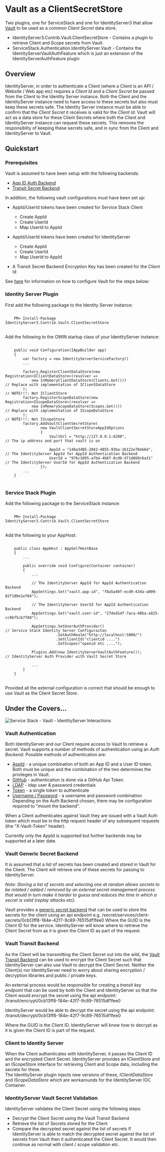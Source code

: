 # Vault as a ClientSecretStore

Two plugins, one for ServiceStack and one for IdentityServer3 that allow [Vault](https://www.vaultproject.io/) to be used as a common *Client Secret* data store.

* IdentityServer3.Contrib.Vault.ClientSecretStore - Contains a plugin to retrieve Client and Scope secrets from Vault.
* ServiceStack.Authentication.IdentityServer.Vault - Contains the IdentityServerVaultAuthFeature which is just an extension of the IdentityServerAuthFeature plugin

## Overview
IdentityServer, in order to authenticate a Client (where a Client is an API / Website / Web app etc) requires a *Client Id* and a *Client Secret* be passed from the Client to the Identity Server instance.  Both the Client and the IdentityServer instance need to have access to these secrets but also must keep these secrets safe.  The Identity Server instance must be able to confirm that the *Client Secret* it receives is valid for the *Client Id*.  Vault will act as a data store for these Client Secrets where both the Client and IdentityServer instance can request these secrets.  This removes the responsiblity of keeping these secrets safe, and in sync from the Client and IdentityServer to Vault.

## Quickstart

### Prerequisites
Vault is assumed to have been setup with the following backends:
* [App ID Auth Backend](https://www.vaultproject.io/docs/auth/app-id.html)    
* [Transit Secret Backend](https://www.vaultproject.io/docs/secrets/transit/index.html)

In addition, the following vault configurations must have been set up:
* AppId/UserId tokens have been created for Service Stack Client
    * Create AppId
    * Create UserId
    * Map UserId to AppId
    
* AppId/UserId tokens have been created for IdentityServer
    * Create AppId
    * Create UserId
    * Map UserId to AppId

* A Transit Secret Backend Encryption Key has been created for the Client Id

See [here](vault.md) for information on how to configure Vault for the steps below:

### Identity Server Plugin
First add the following package to the Identity Server instance:
<pre>
<code>
    PM> Install-Package IdentityServer3.Contrib.Vault.ClientSecretStore
</code>
</pre>

Add the following to the OWIN startup class of your IdentityServer instance:
<pre>
<code>
    public void Configuration(IAppBuilder app)
    { 
        var factory = new IdentityServerServiceFactory()
        ...
        
        factory.RegisterClientDataStore(new Registration&lt;IClientDataStore&gt;(resolver => 
            new InMemoryClientDataStore(Clients.Get()))                     // Replace with implementation of IClientDataStore
        );                                                                  // NOTE!!!: Not IClientStore
        factory.RegisterScopeDataStore(new Registration&lt;IScopeDataStore&gt;(resolver => 
            new InMemoryScopeDataStore(Scopes.Get()))                       // Replace with implementation of IScopeDataStore
        );                                                                  // NOTE!!!: Not IScopeStore
        factory.AddVaultClientSecretStore(
                new VaultClientSecretStoreAppIdOptions
                {
                    VaultUrl = "http://127.0.0.1:8200",                     // The ip address and port that vault is on
                    
                    AppId = "146a3d05-2042-4855-93ba-1b122e70eb6d",         // The IdentityServer AppId for AppId Authentication Backend
                    UserId = "976c1095-a7b4-4b6f-8cd8-d71d860c6a31"         // The IdentityServer UserId for AppId Authentication Backend
                });
        ...
    }
</code>
</pre>

### Service Stack Plugin
Add the following package to the ServiceStack instance:
<pre>
<code>
    PM> Install-Package IdentityServer3.Contrib.Vault.ClientSecretStore
</code>
</pre>

Add the following to your AppHost:
<pre>
<code>
    public class AppHost : AppSelfHostBase
    {
        ...
        
        public override void Configure(Container container)
        {
            ...
            
            // The IdentityServer AppId for AppId Authentication Backend
            AppSettings.Set("vault.app-id", "f8a5a40f-ecd9-43da-a009-82f180e1ef84");
            
            // The IdentityServer UserId for AppId Authentication Backend
            AppSettings.Set("vault.user-id", "27ded1df-7aca-40ba-a825-cc9bf5cb7f88");                                
            
            AppSettings.SetUserAuthProvider()                           // Service Stack Identity Server Configuraiton
                       .SetAuthRealm("http://localhost:5000/")
                       .SetClientId("clientid ....")
                       .SetScopes("openid etc ....");

            Plugins.Add(new IdentityServerVaultAuthFeature());          // IdentityServer Auth Provider with Vault Secret Store
            
            ...
        }
    }  
</code>
</pre>

Provided all the external configuration is correct that should be enough to use Vault as the Client Secret Store.

## Under the Covers...

![Service Stack - Vault - IdentityServer Interactions](../assets/ServiceStack_IndentityServer_Vault_Interaction.png)

### Vault Authentication
Both IdentityServer and our Client require access to Vault to retrieve a secret.  Vault supports a number of methods of authentication using an *Auth Backend*.
Possible methods of authentication are:
* [AppId](https://www.vaultproject.io/docs/auth/app-id.html) - a unique combination of both an App ID and a User ID token.   Both must be unique and the combination of the two determines the privileges in Vault.
* [GitHub](https://www.vaultproject.io/docs/auth/github.html) - authentication is done via a GitHub Api Token
* [LDAP](https://www.vaultproject.io/docs/auth/ldap.html) - ldap user & password credentials
* [Token](https://www.vaultproject.io/docs/auth/token.html) - a single token to authenticate
* [Username / Password](https://www.vaultproject.io/docs/auth/userpass.html) - a username and password combination
Depending on the Auth Backend chosen, there may be configuration required to "mount the backend".

When a Client authenticates against Vault they are issued with a Vault Auth token which must be in the http request header of any subsequent requests (the "X-Vault-Token" header).

Currently only the AppId is supported but further backends may be supported at a later date.

### Vault Generic Secret Backend
It is assumed that a list of secrets has been created and stored in Vault for the Client.  The Client will retrieve one of these secrets for passing to IdentityServer.

*Note: Storing a list of secrets and selecting one at random allows secrets to be rotated / added / removed by an external secret management process that would in turn make it harder to guess and reduces the time in which a secret is valid (replay attacks etc).*

Vault provides a [generic secret backend](https://www.vaultproject.io/docs/secrets/generic/index.html) that can be used to store the secrets for the client using an api endpoint e.g.
    /secret/services/client-secrets/0cb13ff8-184e-42f7-9c89-76515df1fee0
Where the GUID is the Client ID for the service. IdentityServer will know where to retrieve the Client Secret from as it is given the Client ID as part of the request.

### Vault Transit Backend
As the Client will be transmitting the Client Secret out into the wild, the [Vault Transit Backend](https://www.vaultproject.io/docs/secrets/transit/index.html) can be used to encrypt the Client Secret such that IdentityServer can also use Vault to decrypt the Client Secret.  Neither the Client(s) nor IdentityServer need to worry about sharing encryption / decryption libraries and public / private keys.

An external process would be responsible for creating a *transit key endpoint* that can be used by both the Client and IdentityServer so that the Client would encrypt the secret using the api endpoint:
    /transit/encrypt/0cb13ff8-184e-42f7-9c89-76515df1fee0
    
IdentityServer would be able to decrypt the secret using the api endpoint:
    /transit/decrypt/0cb13ff8-184e-42f7-9c89-76515df1fee0
    
Where the GUID is the Client ID.  IdentityServer will know how to decrypt as it is given the Client ID is part of the request.

### Client to Identity Server
When the Client authenticates with IdentityServer, it passes the Client ID and the encrypted Client Secret.
IdentityServer provides an IClientStore and an IScopeStore interface for retrieving Client and Scope data, including the secrets for these.  
The IdentityServer plugin injects new versions of these, *IClientDataStore* and *IScopeDataStore* which are workarounds for the IdentityServer IOC Container.

### IdentityServer Vault Secret Validation
IdentityServer validates the Client Secret using the following steps:
* Decrypt the Client Secret using the Vault Transit Backend
* Retrieve the list of Secrets stored for the Client
* Compare the decrypted secret against the list of secrets
If IdentityServer is able to match the decrypted secret against the list of secrets from Vault then it authenticated the Client Secret. It would then continue as normal with client / scope validation etc.